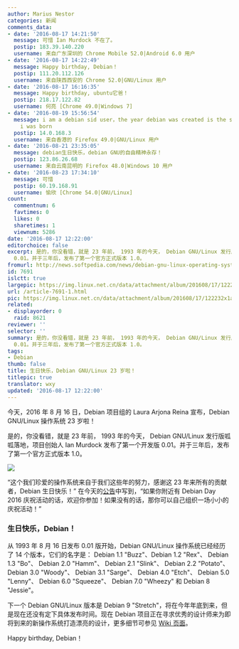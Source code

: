 ```yaml
---
author: Marius Nestor
categories: 新闻
comments_data:
- date: '2016-08-17 14:21:50'
  message: 可惜 Ian Murdock 不在了。
  postip: 183.39.140.220
  username: 来自广东深圳的 Chrome Mobile 52.0|Android 6.0 用户
- date: '2016-08-17 14:22:49'
  message: Happy birthday, Debian！
  postip: 111.20.112.126
  username: 来自陕西西安的 Chrome 52.0|GNU/Linux 用户
- date: '2016-08-17 16:16:35'
  message: Happy birthday, ubuntu它爸！
  postip: 218.17.122.82
  username: 何亮 [Chrome 49.0|Windows 7]
- date: '2016-08-19 15:56:54'
  message: i am a debian sid user，the year debian was created is the same year that
    i was born
  postip: 14.0.168.3
  username: 来自香港的 Firefox 49.0|GNU/Linux 用户
- date: '2016-08-21 23:35:05'
  message: debian生日快乐，debian GNU的自由精神永存！
  postip: 123.86.26.68
  username: 来自云南昆明的 Firefox 48.0|Windows 10 用户
- date: '2016-08-23 17:34:10'
  message: 可惜
  postip: 60.19.168.91
  username: 愉欣 [Chrome 54.0|GNU/Linux]
count:
  commentnum: 6
  favtimes: 0
  likes: 0
  sharetimes: 1
  viewnum: 5286
date: '2016-08-17 12:22:00'
editorchoice: false
excerpt: 是的，你没看错，就是 23 年前， 1993 年的今天， Debian GNU/Linux 发行版呱呱落地，项目创始人 Ian Murdock 发布了第一个开发版
  0.01。并于三年后，发布了第一个官方正式版本 1.0。
fromurl: http://news.softpedia.com/news/debian-gnu-linux-operating-system-turns-23-happy-birthday-507364.shtml
id: 7691
islctt: true
largepic: https://img.linux.net.cn/data/attachment/album/201608/17/122232x1airqkzcaqtrky5.jpg
url: /article-7691-1.html
pic: https://img.linux.net.cn/data/attachment/album/201608/17/122232x1airqkzcaqtrky5.jpg.thumb.jpg
related:
- displayorder: 0
  raid: 8621
reviewer: ''
selector: ''
summary: 是的，你没看错，就是 23 年前， 1993 年的今天， Debian GNU/Linux 发行版呱呱落地，项目创始人 Ian Murdock 发布了第一个开发版
  0.01。并于三年后，发布了第一个官方正式版本 1.0。
tags:
- Debian
thumb: false
title: 生日快乐，Debian GNU/Linux 23 岁啦！
titlepic: true
translator: wxy
updated: '2016-08-17 12:22:00'
---
```


今天，2016 年 8 月 16 日，Debian 项目组的 Laura Arjona Reina 宣布，Debian GNU/Linux 操作系统 23 岁啦！


是的，你没看错，就是 23 年前， 1993 年的今天， Debian GNU/Linux 发行版呱呱落地，项目创始人 Ian Murdock 发布了第一个开发版 0.01。并于三年后，发布了第一个官方正式版本 1.0。


![](/data/attachment/album/201608/17/122232x1airqkzcaqtrky5.jpg)


“这个我们珍爱的操作系统来自于我们这些年的努力，感谢这 23 年来所有的贡献者，Debian 生日快乐！” 在今天的[公告](https://bits.debian.org/2016/08/debian-turns-23.html)中写到，“如果你附近有 Debian Day 2016 庆祝活动的话，欢迎你参加！如果没有的话，那你可以自己组织一场小小的庆祝活动！”


### 生日快乐，Debian！


从 1993 年 8 月 16 日发布 0.01 版开始，Debian GNU/Linux 操作系统已经经历了 14 个版本，它们的名字是： Debian 1.1 "Buzz"、Debian 1.2 "Rex"、 Debian 1.3 "Bo"、 Debian 2.0 "Hamm"、 Debian 2.1 "Slink"、 Debian 2.2 "Potato"、 Debian 3.0 "Woody"、 Debian 3.1 "Sarge"、 Debian 4.0 "Etch"、 Debian 5.0 "Lenny"、 Debian 6.0 "Squeeze"、 Debian 7.0 "Wheezy" 和 Debian 8 "Jessie"。


下一个 Debian GNU/Linux 版本是 Debian 9 "Stretch"，将在今年年底到来，但是现在还没有定下具体发布时间。现在 Debian 项目正在寻求优秀的设计师来为即将到来的新操作系统打造漂亮的设计，更多细节可参见 [Wiki 页面](https://wiki.debian.org/DebianDesktop/Artwork/Stretch)。


Happy birthday, Debian！